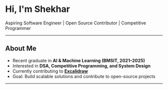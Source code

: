 # Hi, I'm Shekhar

Aspiring Software Engineer | Open Source Contributor | Competitive Programmer  

---

## About Me
- Recent graduate in **AI & Machine Learning (BMSIT, 2021–2025)**  
- Interested in **DSA, Competitive Programming, and System Design**  
- Currently contributing to **[Excalidraw](https://github.com/excalidraw/excalidraw)**  
- Goal: Build scalable solutions and contribute to open-source projects  

---
